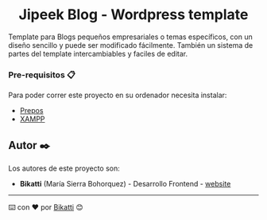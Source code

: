 <h1 align="center">
Jipeek Blog - Wordpress template
</h1>
Template para Blogs pequeños empresariales o temas específicos, con un diseño sencillo y puede ser modificado fácilmente. También un sistema de partes del template intercambiables y faciles de editar.

### Pre-requisitos 📋

Para poder correr este proyecto en su ordenador necesita instalar:

- [Prepos](https://prepros.io/)
- [XAMPP](https://www.apachefriends.org/es/index.html)


## Autor ✒️

Los autores de este proyecto son:

* **Bikatti** (María Sierra Bohorquez) - Desarrollo Frontend - [website](https://bikatti.com)

---
⌨️ con ❤️ por [Bikatti](https://github.com/bikatti) 😊
